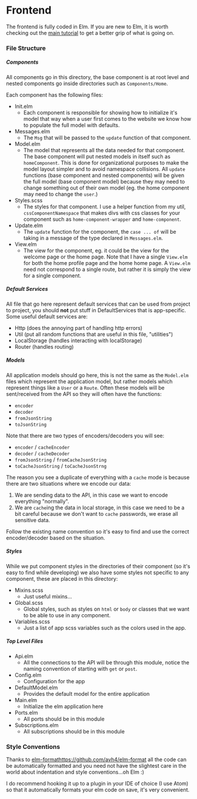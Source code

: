 # Frontend

The frontend is fully coded in Elm. If you are new to Elm, it is worth checking
out the [main tutorial](https://guide.elm-lang.org/) to get a better grip of
what is going on.

### File Structure

##### Components

All components go in this directory, the base component is at root level
and nested components go inside directories such as `Components/Home`.

Each component has the following files:
- Init.elm
  - Each component is responsible for showing how to initialize it's model that
    way when a user first comes to the website we know how to populate the full
    model with defaults.
- Messages.elm
  - The `Msg` that will be passed to the `update` function of that component.
- Model.elm
  - The model that represents all the data needed for that component. The base
    component will put nested models in itself such as `homeComponent`. This is
    done for organizational purposes to make the model layout simpler and to
    avoid namespace collisions. All `update` functions (base component and
    nested components) will be given the full model (base component model)
    because they may need to change something out of their own model (eg. the
    home component may need to change the `user`.)
- Styles.scss
  - The styles for that component. I use a helper function from my util,
    `cssComponentNamespace` that makes divs with css classes for your component
    such as `home-component-wrapper` and `home-component`.
- Update.elm
  - The `update` function for the component, the `case ... of` will be taking
    in a message of the type declared in `Messages.elm`.
- View.elm
  - The view for the component, eg. it could be the view for the welcome page
    or the home page. Note that I have a single `View.elm` for both the home
    profile page and the home home page. A `View.elm` need not correspond to a
    single route, but rather it is simply the view for a single component.

##### Default Services

All file that go here represent default services that can be used from project
to project, you should **not** put stuff in DefaultServices that is
app-specific. Some useful default services are:
- Http (does the annoying part of handling http errors)
- Util (put all random functions that are useful in this file, "utilities")
- LocalStorage (handles interacting with localStorage)
- Router (handles routing)

##### Models

All application models should go here, this is not the same as the `Model.elm`
files which represent the application model, but rather models which represent
things like a `User` or a `Route`. Often these models will be sent/received
from the API so they will often have the functions:
- `encoder`
- `decoder`
- `fromJsonString`
- `toJsonString`

Note that there are two types of encoders/decoders you will see:
- `encoder` / `cacheEncoder`
- `decoder` / `cacheDecoder`
- `fromJsonString` / `fromCacheJsonString`
- `toCacheJsonString` / `toCacheJsonStrng`

The reason you see a duplicate of everything with a `cache` mode is because
there are two situations where we encode our data:
1. We are sending data to the API, in this case we want to encode everything
"normally".
2. We are `cache`ing the data in local storage, in this case we need to be a bit
careful because we don't want to `cache` passwords, we erase all sensitive data.

Follow the existing name convention so it's easy to find and use the correct
encoder/decoder based on the situation.

##### Styles

While we put component styles in the directories of their component (so it's
easy to find while developing) we also have some styles not specific to any
component, these are placed in this directory:
- Mixins.scss
  - Just useful mixins...
- Global.scss
  - Global styles, such as styles on `html` or `body` or classes that we want
    to be able to use in any component.
- Variables.scss
  - Just a list of app scss variables such as the colors used in the app.

##### Top Level Files

- Api.elm
  - All the connections to the API will be through this module, notice the
    naming convention of starting with `get` or `post`.
- Config.elm
  - Configuration for the app
- DefaultModel.elm
  - Provides the default model for the entire application
- Main.elm
  - Initialize the elm application here
- Ports.elm
  - All ports should be in this module
- Subscriptions.elm
  - All subscriptions should be in this module

### Style Conventions

Thanks to [elm-format](https://github.com/avh4/elm-format)https://github.com/avh4/elm-format
all the code can be automatically formatted and you need not have the slightest
care in the world about indentation and style conventions...oh Elm :)

I do recommend hooking it up to a plugin in your IDE of choice (I use Atom) so
that it automatically formats your elm code on save, it's very convenient.
